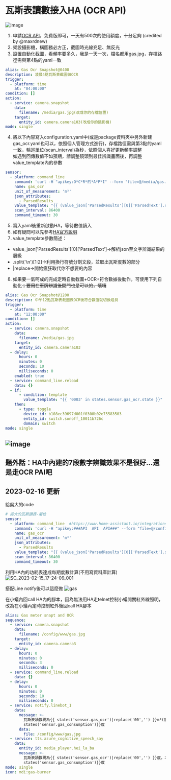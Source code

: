 # 瓦斯表讀數接入HA (OCR API)
![image](https://user-images.githubusercontent.com/21095518/203713482-531260b9-25c3-4dc5-a241-a46118c257e6.png)

1. 申請[OCR API](http://ocr.space/OCRAPI)，免費版即可，一天有500次的使用額度，十分足夠 (credited by @maxrdnew)
2. 架設攝影機，構圖務必方正，截圖時光線充足、無反光
3. 設置自動化截圖，看頻率要多久，我是一天一次，檔名都用gas.jpg，存檔路徑需與第4點的yaml一致
```yaml
alias: Gas Ocr Snapshot@0400
description: 凌晨4點瓦斯表截圖做OCR
trigger:
  - platform: time
    at: "04:00:00"
condition: []
action:
  - service: camera.snapshot
    data:
      filename: /media/gas.jpg(改成你的存檔位置)
    target:
      entity_id: camera.camera103(改成你的攝影機)
mode: single
```
4. 將以下內容寫入configuration.yaml中(或是package資料夾中另外新建gas_ocr.yaml也可以，依照個人管理方式進行)，存檔路徑需與第3點的yaml一致，輪巡單位(scan_interval)為秒，依照個人喜好更新頻率調整  
如遇到回傳數值不如預期，請調整鏡頭到最佳辨識畫面後，再調整value_template內的參數
```yaml
sensor:
  - platform: command_line  
    command: 'curl -H "apikey:O*C*R*的*A*P*I" --form "file=@/media/gas.jpg(*截*圖*位*置*)" --form "OCREngine=2" https://api.ocr.space/Parse/Image'
    name: gas_ocr
    unit_of_measurement: 'm³'
    json_attributes:
      - ParsedResults
    value_template: "{{ (value_json['ParsedResults'][0]['ParsedText'].split('\n1000')[0].split('\n')[-1])|replace('O','0')|replace(' ','') }}"
    scan_interval: 86400
    command_timeout: 30
```
5. 寫入yaml後重新啟動HA，等待數值讀入
6. 如有疑問可以先參考[HA官方說明](https://www.home-assistant.io/integrations/sensor.command_line/)
7. value_template參數簡述：  
- value_json['ParsedResults'][0]['ParsedText']→解析json至文字辨識結果的層級  
- .split('\n')[1:2]→利用換行符號分割文段，並取出瓦斯度數的部分  
- |replace→開始瘋狂取代你不想要的內容  

8. 如果要一氣呵成的完成定時自動截圖+OCR+符合數據後動作，可使用下列自動化~~；要用在車牌辨識後開門也是可以的，嘻嘻~~
```yaml
alias: Gas Ocr Snapshot@1200
description: 中午12點瓦斯表截圖做OCR後符合數值就切換燈具
trigger:
  - platform: time
    at: "12:00:00"
condition: []
action:
  - service: camera.snapshot
    data:
      filename: /media/gas.jpg
    target:
      entity_id: camera.camera103
  - delay:
      hours: 0
      minutes: 0
      seconds: 10
      milliseconds: 0
    enabled: true
  - service: command_line.reload
    data: {}
  - if:
      - condition: template
        value_template: "{{ '0003' in states.sensor.gas_ocr.state }}"
    then:
      - type: toggle
        device_id: b108ec39697d001f0300b02e75583503
        entity_id: switch.sonoff_10011b726c
        domain: switch
mode: single
```

![image](https://user-images.githubusercontent.com/21095518/203475044-4935ffe9-54a1-447b-9e92-bdf86bfa8e41.png)
---
題外話：HA中內建的7段數字辨識效果不是很好...還是走OCR PAI吧
---
## 2023-02-16 更新
給吳大的code
```yaml
# 吳大的瓦斯讀表-屬性
sensor:
  - platform: command_line  #https://www.home-assistant.io/integrations/sensor.command_line/ #輪巡間隔單位為秒
    command: 'curl -H "apikey:###API  API  API###" --form "file=@/config/www/gas.jpg" --form "OCREngine=5" https://api.ocr.space/Parse/Image'
    name: gas_ocr
    unit_of_measurement: 'm³'
    json_attributes:
      - ParsedResults
    value_template: "{{ (value_json['ParsedResults'][0]['ParsedText'].split('\n1000'))[0]|replace('\n','')|replace(' ','') }}"
    scan_interval: 86400
    command_timeout: 30
```
利用HA內的功耗表達成每期度數計算(不用寫資料庫計算)
![SC_2023-02-15_17-24-09_001](https://user-images.githubusercontent.com/21095518/219263602-0091fab2-8b47-4e59-a0a6-a71031b8b5af.png)

搭配Line notify後可以這麼做
![gas](https://user-images.githubusercontent.com/21095518/219264490-7ce8dc37-df86-4c13-9a7f-003da874c59c.jpg)


在小蟻內回call HA內的腳本，因為無法用HA走telnet控制小蟻開關紅外線照明，改為在小蟻內定時控制紅外後回call HA腳本
```yaml
alias: Gas meter snapt and OCR
sequence:
  - service: camera.snapshot
    data:
      filename: /config/www/gas.jpg
    target:
      entity_id: camera.camera3
  - delay:
      hours: 0
      minutes: 0
      seconds: 3
      milliseconds: 0
  - service: command_line.reload
    data: {}
  - delay:
      hours: 0
      minutes: 0
      seconds: 10
      milliseconds: 0
  - service: notify.linebot_1
    data:
      message: >-
        瓦斯表讀數現為{{ states('sensor.gas_ocr')|replace('00','') }}m³(度)，本期已使用{{
        states('sensor.gas_consumption')}}度
      data:
        file: /config/www/gas.jpg
  - service: tts.azure_cognitive_speech_say
    data:
      entity_id: media_player.hei_la_ba
      message: >-
        瓦斯表讀數現為{{ states('sensor.gas_ocr')|replace('00','') }}度，本期已使用{{
        states('sensor.gas_consumption')}}度
mode: single
icon: mdi:gas-burner
```
